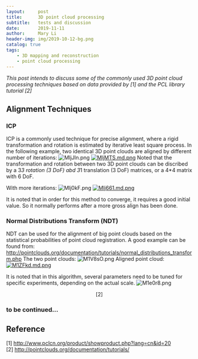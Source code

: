 ```yaml
---
layout:     post
title:      3D point cloud processing
subtitle:   tests and discussion
date:       2019-11-11
author:     Mary Li
header-img: img/2019-10-12-bg.png
catalog: true
tags:
    - 3D mapping and reconstruction
    - point cloud processing
---
```


_This post intends to discuss some of the commonly used 3D point cloud processing techniques based on data provided by [1] and the PCL library tutorial [2]_

## Alignment Techniques
### ICP
ICP is a commonly used technique for precise alignment, where a rigid transformation and rotation is estimated by iterative least square process.
In the following example, two identical 3D point clouds are aligned by different number of iterations:
![MljJln.png](https://s2.ax1x.com/2019/11/12/MljJln.png)
[![MljMTS.md.png](https://s2.ax1x.com/2019/11/12/MljMTS.md.png)](https://imgchr.com/i/MljMTS)
Noted that the transformation and rotation between two 3D point clouds can be discribed by a 3*3 rotation (3 DoF) abd 3*1 translation (3 DoF) matrices, or a
4*4 matrix with 6 DoF.

With more iterations:
![Mlj0kF.png](https://s2.ax1x.com/2019/11/12/Mlj0kF.png)
[![Mlj661.md.png](https://s2.ax1x.com/2019/11/12/Mlj661.md.png)](https://imgchr.com/i/Mlj661)

It is noted that in order for this method to converge, it requires a good initial value. So it normally performs after a more gross align has been done.

###  Normal Distributions Transform (NDT)
NDT can be used for the alignment of big point clouds based on the statistical probabilities of point cloud registration.
A good example can be found from: http://pointclouds.org/documentation/tutorials/normal_distributions_transform.php
The two point clouds:
![M1V8sO.png](https://s2.ax1x.com/2019/11/12/M1V8sO.png)
Aligned point cloud:
[![M1ZFkd.md.png](https://s2.ax1x.com/2019/11/12/M1ZFkd.md.png)](https://imgchr.com/i/M1ZFkd)

It is noted that in this algorithm, several parameters need to be tuned for specific experiments, depending on the actual scale.
![M1e0r8.png](https://s2.ax1x.com/2019/11/12/M1e0r8.png)
<center>[2]</center>

### to be continued...

## Reference
[1] http://www.pclcn.org/product/showproduct.php?lang=cn&id=20 <br>
[2] http://pointclouds.org/documentation/tutorials/ <br>
